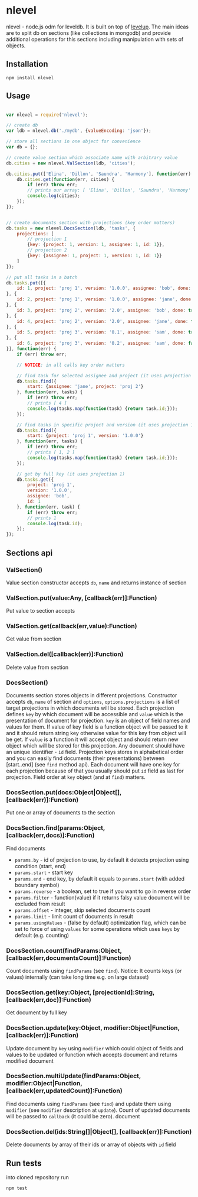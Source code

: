 # nlevel

nlevel - node.js odm for leveldb.
It is built on top of [levelup](https://github.com/rvagg/node-levelup).
The main ideas are to split db on sections (like collections in mongodb)
and provide additional operations for this sections including manipulation with
sets of objects.


## Installation

```
npm install nlevel
```


## Usage

```js

var nlevel = require('nlevel');

// create db
var ldb = nlevel.db('./mydb', {valueEncoding: 'json'});

// store all sections in one object for convenience
var db = {};

// create value section which associate name with arbitrary value
db.cities = new nlevel.ValSection(ldb, 'cities');

db.cities.put(['Elina', 'Dillon', 'Saundra', 'Harmony'], function(err) {
	db.cities.get(function(err, cities) {
		if (err) throw err;
		// prints our array: [ 'Elina', 'Dillon', 'Saundra', 'Harmony' ]
		console.log(cities);
	});
});


// create documents section with projections (key order matters)
db.tasks = new nlevel.DocsSection(ldb, 'tasks', {
	projections: [
		// projection 1
		{key: {project: 1, version: 1, assignee: 1, id: 1}},
		// projection 2
		{key: {assignee: 1, project: 1, version: 1, id: 1}}
	]
});

// put all tasks in a batch
db.tasks.put([{
	id: 1, project: 'proj 1', version: '1.0.0', assignee: 'bob', done: true
}, {
	id: 2, project: 'proj 1', version: '1.0.0', assignee: 'jane', done: false
}, {
	id: 3, project: 'proj 2', version: '2.0', assignee: 'bob', done: true
}, {
	id: 4, project: 'proj 2', version: '2.0', assignee: 'jane', done: true
}, {
	id: 5, project: 'proj 3', version: '0.1', assignee: 'sam', done: true
}, {
	id: 6, project: 'proj 3', version: '0.2', assignee: 'sam', done: false
}], function(err) {
	if (err) throw err;

	// NOTICE: in all calls key order matters

	// find task for selected assignee and project (it uses projection 2)
	db.tasks.find({
		start: {assignee: 'jane', project: 'proj 2'}
	}, function(err, tasks) {
		if (err) throw err;
		// prints [ 4 ]
		console.log(tasks.map(function(task) {return task.id;}));
	});

	// find tasks in specific project and version (it uses projection 1)
	db.tasks.find({
		start: {project: 'proj 1', version: '1.0.0'}
	}, function(err, tasks) {
		if (err) throw err;
		// prints [ 1, 2 ]
		console.log(tasks.map(function(task) {return task.id;}));
	});

	// get by full key (it uses projection 1)
	db.tasks.get({
		project: 'proj 1',
		version: '1.0.0',
		assignee: 'bob',
		id: 1
	}, function(err, task) {
		if (err) throw err;
		// prints 1
		console.log(task.id);
	});
});

```


## Sections api

### ValSection()

  Value section constructor accepts `db`, `name` and returns instance of section

### ValSection.put(value:Any, [callback(err)]:Function)

  Put value to section accepts

### ValSection.get(callback(err,value):Function)

  Get value from section

### ValSection.del([callback(err)]:Function)

  Delete value from section

### DocsSection()

  Documents section stores objects in different projections. Constructor
  accepts `db`, `name` of section and `options`, `options.projections` is a
  list of target projections in which documents will be stored.
  Each projection defines `key` by which document will be accessible and
  `value` which is the presentation of document for projection. `key` is an
  object of field names and values for them. If value of key field is a
  function object will be passed to it and it should return string key
  otherwise value for this key from object will be get. If `value` is a
  function it will accept object and should return new object which will be
  stored for this projection. Any document should have an unique identifier - 
  `id` field. Projection keys stores in alphabetical order and you can easily
  find documents (their presentations) between [start..end] (see `find` method
  api). Each document will have one key for each projection because of that
  you usually should put `id` field as last for projection. Field order at
  `key` object (and at `find`) matters.

### DocsSection.put(docs:Object|Object[], [callback(err)]:Function)

  Put one or array of documents to the section

### DocsSection.find(params:Object, [callback(err,docs)]:Function)

  Find documents
  
  - `params.by` - id of projection to use, by default it detects projection
  using condition (start, end)
  - `params.start` - start key
  - `params.end` - end key, by default it equals to `params.start` (with added
  boundary symbol)
  - `params.reverse` - a boolean, set to true if you want to go in reverse order
  - `params.filter` - function(value) if it returns falsy value document will be
  excluded from result
  - `params.offset` - integer, skip selected documents count
  - `params.limit` - limit count of documents in result
  - `params.usingValues` - (false by default) optimization flag, which can be
  set to force of using `values` for some operations which uses `keys` by default
  (e.g. counting)

### DocsSection.count(findParams:Object, [callback(err,documentsCount)]:Function)

  Count documents using `findParams` (see `find`).
  Notice: It counts keys (or values) internally (can take long time e.g. on
  large dataset)

### DocsSection.get(key:Object, [projectionId]:String, [callback(err,doc)]:Function)

  Get document by full key

### DocsSection.update(key:Object, modifier:Object|Function, [callback(err)]:Function)

  Update document by `key` using `modifier` which could object of fields and
  values to be updated or function which accepts document and returns modified
  document

### DocsSection.multiUpdate(findParams:Object, modifier:Object|Function, [callback(err,updatedCount)]:Function)

  Find documents using `findParams` (see `find`) and update them using
  `modifier` (see `modifier` description at `update`). Count of updated
  documents will be passed to `callback` (it could be zero).
  document

### DocsSection.del(ids:String[]|Object[], [callback(err)]:Function)

  Delete documents by array of their ids or array of objects with `id` field


## Run tests

into cloned repository run

```
npm test
```
